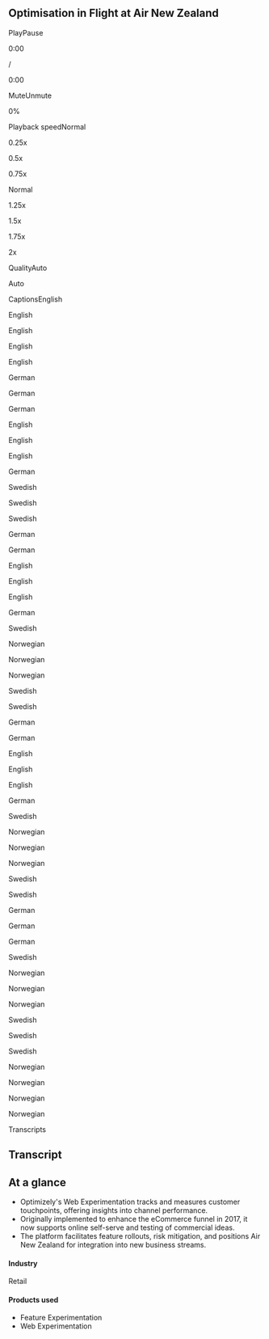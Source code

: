 ## **Optimisation in Flight at Air New Zealand**

PlayPause

0:00

/

0:00

MuteUnmute

0%

Playback speedNormal

0.25x

0.5x

0.75x

Normal

1.25x

1.5x

1.75x

2x

QualityAuto

Auto

CaptionsEnglish

English

English

English

English

German

German

German

English

English

English

German

Swedish

Swedish

Swedish

German

German

English

English

English

German

Swedish

Norwegian

Norwegian

Norwegian

Swedish

Swedish

German

German

English

English

English

German

Swedish

Norwegian

Norwegian

Norwegian

Swedish

Swedish

German

German

German

Swedish

Norwegian

Norwegian

Norwegian

Swedish

Swedish

Swedish

Norwegian

Norwegian

Norwegian

Norwegian

Transcripts

## Transcript

## At a glance

- Optimizely's Web Experimentation tracks and measures customer touchpoints, offering insights into channel performance.
- Originally implemented to enhance the eCommerce funnel in 2017, it now supports online self-serve and testing of commercial ideas.
- The platform facilitates feature rollouts, risk mitigation, and positions Air New Zealand for integration into new business streams.

#### Industry

Retail

#### Products used

- Feature Experimentation
- Web Experimentation
